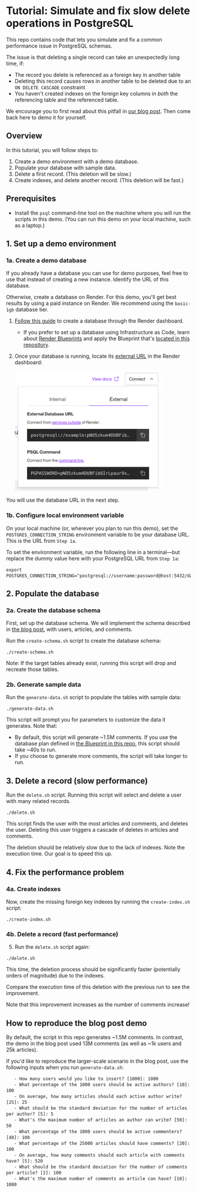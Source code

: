 # Tutorial: Simulate and fix slow delete operations in PostgreSQL

This repo contains code that lets you simulate and fix a common performance issue in PostgreSQL schemas.

The issue is that deleting a single record can take an unexpectedly long time, if:
- The record you delete is referenced as a foreign key in another table
- Deleting this record causes rows in another table to be deleted due to an `ON DELETE CASCADE` constraint
- You haven't created indexes on the foreign key columns in _both_ the referencing table and the referenced table.

We encourage you to first read about this pitfall in [our blog post](https://render.com/blog/postgresql-top-cause-slow-queries). Then come back here to demo it for yourself.

## Overview
In this tutorial, you will follow steps to:
1. Create a demo environment with a demo database.
2. Populate your database with sample data.
3. Delete a first record. (This deletion will be slow.)
4. Create indexes, and delete another record. (This deletion will be fast.)

## Prerequisites

- Install the `psql` command-line tool on the machine where you will run the scripts in this demo. (You can run this demo on your local machine, such as a laptop.)

## 1. Set up a demo environment
### 1a. Create a demo database
If you already have a database you can use for demo purposes, feel free to use that instead of creating a new instance. Identify the URL of this database.

Otherwise, create a database on Render. For this demo, you'll get best results by using a paid instance on Render. We recommend using the `basic-1gb` database tier.
1. [Follow this guide](https://docs.render.com/databases#create-your-database) to create a database through the Render dashboard.
   * If you prefer to set up a database using Infrastructure as Code, learn about [Render Blueprints](https://docs.render.com/infrastructure-as-code) and apply the Blueprint that's [located in this repository](./render.yaml).
2. Once your database is running, locate its [external URL](https://docs.render.com/databases#connecting-with-the-external-url) in the Render dashboard:

    <img width="400" src="./images/connection.png" />

You will use the database URL in the next step.

### 1b. Configure local environment variable

On your local machine (or, wherever you plan to run this demo), set the `POSTGRES_CONNECTION_STRING` environment variable to be your database URL. This is the URL from `Step 1a`.

To set the environment variable, run the following line in a terminal—but replace the dummy value here with your PostgreSQL URL from `Step 1a`:
```
export POSTGRES_CONNECTION_STRING="postgresql://username:password@host:5432/database_name"
```

## 2. Populate the database
### 2a. Create the database schema

First, set up the database schema. We will implement the schema described in [the blog post](https://render.com/blog/postgresql-top-cause-slow-queries), with users, articles, and comments.

Run the `create-schema.sh` script to create the database schema:

```
./create-schema.sh
```

Note: If the target tables already exist, running this script will drop and recreate those tables.

### 2b. Generate sample data

Run the `generate-data.sh` script to populate the tables with sample data:

```
./generate-data.sh
```

This script will prompt you for parameters to customize the data it generates. Note that:
- By default, this script will generate ~1.5M comments. If you use the database plan defined in [the Blueprint in this repo](./render.yaml), this script should take ~40s to run.
- If you choose to generate more comments, the script will take longer to run.

## 3. Delete a record (slow performance)

Run the `delete.sh` script. Running this script will select and delete a user with many related records.

```
./delete.sh
```

This script finds the user with the most articles and comments, and deletes the user. Deleting this user triggers a cascade of deletes in articles and comments.

The deletion should be relatively slow due to the lack of indexes. Note the execution time. Our goal is to speed this up.

## 4. Fix the performance problem
### 4a. Create indexes
Now, create the missing foreign key indexes by running the `create-index.sh` script:

```
./create-index.sh
```

### 4b. Delete a record (fast performance)
5. Run the `delete.sh` script again:

```
./delete.sh
```

This time, the deletion process should be significantly faster (potentially orders of magnitude) due to the indexes.

Compare the execution time of this deletion with the previous run to see the improvement.

Note that this improvement increases as the number of comments increase!

## How to reproduce the blog post demo
By default, the script in this repo generates ~1.5M comments. In contrast, the demo in the blog post used 13M comments (as well as ~1k users and 25k articles).

If you'd like to reproduce the larger-scale scenario in the blog post, use the following inputs when you run `generate-data.sh`:
```
   - How many users would you like to insert? [1000]: 1000
   - What percentage of the 1000 users should be active authors? [10]: 100
   - On average, how many articles should each active author write? [25]: 25
   - What should be the standard deviation for the number of articles per author? [5]: 5
   - What's the maximum number of articles an author can write? [50]: 50
   - What percentage of the 1000 users should be active commenters? [40]: 100
   - What percentage of the 25000 articles should have comments? [20]: 100
   - On average, how many comments should each article with comments have? [5]: 520
   - What should be the standard deviation for the number of comments per article? [2]: 100
   - What's the maximum number of comments an article can have? [10]: 1000
```
